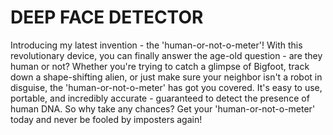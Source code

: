 # DEEP FACE DETECTOR

Introducing my latest invention - the 'human-or-not-o-meter'! With this revolutionary device, you can finally answer the age-old question - are they human or not? Whether you're trying to catch a glimpse of Bigfoot, track down a shape-shifting alien, or just make sure your neighbor isn't a robot in disguise, the 'human-or-not-o-meter' has got you covered. It's easy to use, portable, and incredibly accurate - guaranteed to detect the presence of human DNA. So why take any chances? Get your 'human-or-not-o-meter' today and never be fooled by imposters again!
